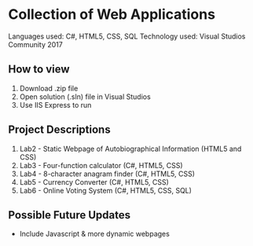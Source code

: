 # Collection of Web Applications
Languages used: C#, HTML5, CSS, SQL
Technology used: Visual Studios Community 2017

## How to view
1) Download .zip file
2) Open solution (.sln) file in Visual Studios
3) Use IIS Express to run

## Project Descriptions
1) Lab2 - Static Webpage of Autobiographical Information (HTML5 and CSS)
2) Lab3 - Four-function calculator (C#, HTML5, CSS)
3) Lab4 - 8-character anagram finder (C#, HTML5, CSS)
4) Lab5 - Currency Converter (C#, HTML5, CSS)
5) Lab6 - Online Voting System (C#, HTML5, CSS, SQL)

## Possible Future Updates
- Include Javascript & more dynamic webpages
